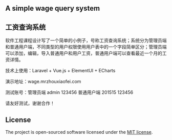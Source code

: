 
## A simple wage query system

## 工资查询系统

软件工程课程设计写了一个简单的小例子，号称工资查询系统；系统分为管理员端和普通用户端，不同类型的用户权限使用用户表中的一个字段简单区分；管理员端可以添加，编辑，导入普通用户和用户工资，普通用户端可以查看最近一个月的工资详情。

技术上使用：Laravel + Vue.js + ElementUI + ECharts

演示地址：wage.mrzhouxiaofei.com

测试账号：管理员端 admin 123456 普通用户端 201515 123456

请友好测试，谢谢合作！
          
## License

The project is open-sourced software licensed under the [MIT license](http://opensource.org/licenses/MIT).

